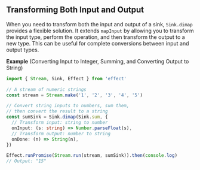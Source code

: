 ## Transforming Both Input and Output

When you need to transform both the input and output of a sink, `Sink.dimap` provides a flexible solution. It extends `mapInput` by allowing you to transform the input type, perform the operation, and then transform the output to a new type. This can be useful for complete conversions between input and output types.

**Example** (Converting Input to Integer, Summing, and Converting Output to String)

```ts twoslash
import { Stream, Sink, Effect } from 'effect'

// A stream of numeric strings
const stream = Stream.make('1', '2', '3', '4', '5')

// Convert string inputs to numbers, sum them,
// then convert the result to a string
const sumSink = Sink.dimap(Sink.sum, {
  // Transform input: string to number
  onInput: (s: string) => Number.parseFloat(s),
  // Transform output: number to string
  onDone: (n) => String(n),
})

Effect.runPromise(Stream.run(stream, sumSink)).then(console.log)
// Output: "15"
```

